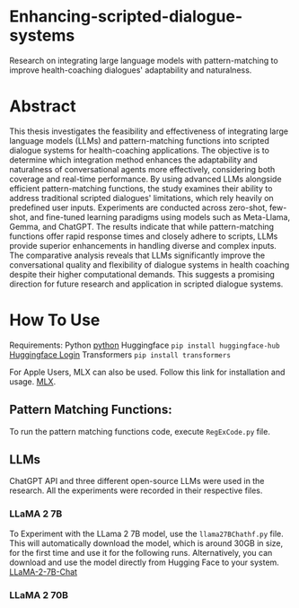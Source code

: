 # Enhancing-scripted-dialogue-systems
Research on integrating large language models with pattern-matching to improve health-coaching dialogues' adaptability and naturalness.

# Abstract
This thesis investigates the feasibility and effectiveness of integrating large language models (LLMs) and pattern-matching functions into scripted dialogue systems for health-coaching applications. The objective is to determine which integration method enhances the adaptability and naturalness of conversational agents more effectively, considering both coverage and real-time performance. By using advanced LLMs alongside efficient pattern-matching functions, the study examines their ability to address traditional scripted dialogues' limitations, which rely heavily on predefined user inputs. Experiments are conducted across zero-shot, few-shot, and fine-tuned learning paradigms using models such as Meta-Llama, Gemma, and ChatGPT. The results indicate that while pattern-matching functions offer rapid response times and closely adhere to scripts, LLMs provide superior enhancements in handling diverse and complex inputs. The comparative analysis reveals that LLMs significantly improve the conversational quality and flexibility of dialogue systems in health coaching despite their higher computational demands. This suggests a promising direction for future research and application in scripted dialogue systems.

# How To Use

Requirements:
Python [python](https://www.python.org/downloads)
Huggingface `pip install huggingface-hub`
[Huggingface Login](https://huggingface.co/docs/huggingface_hub/en/guides/cli)
Transformers `pip install transformers`

For Apple Users, MLX can also be used. Follow this link for installation and usage. [MLX](https://github.com/ml-explore/mlx).

## Pattern Matching Functions:
To run the pattern matching functions code, execute `RegExCode.py` file.

## LLMs
ChatGPT API and three different open-source LLMs were used in the research. All the experiments were recorded in their respective files.

### LLaMA 2 7B
To Experiment with the LLama 2 7B model, use the `llama27BChathf.py` file.
This will automatically download the model, which is around 30GB in size, for the first time and use it for the following runs.
Alternatively, you can download and use the model directly from Hugging Face to your system. [LLaMA-2-7B-Chat](https://huggingface.co/meta-llama/Llama-2-7b-chat-hf)

### LLaMA 2 70B
